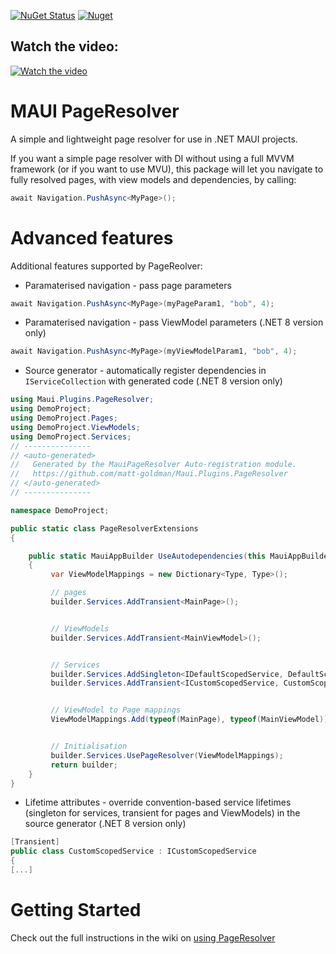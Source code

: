 [![NuGet Status](https://img.shields.io/nuget/v/Goldie.MauiPlugins.PageResolver.svg?style=flat)](https://www.nuget.org/packages/Goldie.MauiPlugins.PageResolver/) [![Nuget](https://img.shields.io/nuget/dt/Goldie.MauiPlugins.PageResolver)](https://www.nuget.org/packages/Goldie.MauiPlugins.PageResolver)

## Watch the video:

<a href="http://www.youtube.com/watch?feature=player_embedded&v=qx8A4zIe9dU" target="_blank">
 <img src="http://img.youtube.com/vi/qx8A4zIe9dU/hqdefault.jpg" alt="Watch the video" />
</a>

# MAUI PageResolver
A simple and lightweight page resolver for use in .NET MAUI projects.

If you want a simple page resolver with DI without using a full MVVM framework (or if you want to use MVU), this package will let you navigate to fully resolved pages, with view models and dependencies, by calling:

```cs
await Navigation.PushAsync<MyPage>();
```

# Advanced features

Additional features supported by PageReolver:
* Paramaterised navigation - pass page parameters

```csharp
await Navigation.PushAsync<MyPage>(myPageParam1, "bob", 4);
```

* Paramaterised navigation - pass ViewModel parameters (.NET 8 version only)

```csharp
await Navigation.PushAsync<MyPage>(myViewModelParam1, "bob", 4);
```

* Source generator - automatically register dependencies in `IServiceCollection` with generated code (.NET 8 version only)

```csharp
using Maui.Plugins.PageResolver;
using DemoProject;
using DemoProject.Pages;
using DemoProject.ViewModels;
using DemoProject.Services;
// ---------------
// <auto-generated>
//   Generated by the MauiPageResolver Auto-registration module.
//   https://github.com/matt-goldman/Maui.Plugins.PageResolver
// </auto-generated>
// ---------------

namespace DemoProject;

public static class PageResolverExtensions
{

    public static MauiAppBuilder UseAutodependencies(this MauiAppBuilder builder)
    {
         var ViewModelMappings = new Dictionary<Type, Type>();

         // pages
         builder.Services.AddTransient<MainPage>();


         // ViewModels
         builder.Services.AddTransient<MainViewModel>();


         // Services
         builder.Services.AddSingleton<IDefaultScopedService, DefaultScopedService>();
         builder.Services.AddTransient<ICustomScopedService, CustomScopedService>();


         // ViewModel to Page mappings
         ViewModelMappings.Add(typeof(MainPage), typeof(MainViewModel));


         // Initialisation
         builder.Services.UsePageResolver(ViewModelMappings);
         return builder;
    }
}
```

* Lifetime attributes - override convention-based service lifetimes (singleton for services, transient for pages and ViewModels) in the source generator (.NET 8 version only)

```csharp
[Transient]
public class CustomScopedService : ICustomScopedService
{
[...]
```

# Getting Started

Check out the full instructions in the wiki on [using PageResolver](https://github.com/matt-goldman/Maui.Plugins.PageResolver/wiki/1-Using-the-PageResolver)
